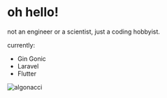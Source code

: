# oh hello!

not an engineer or a scientist, just a coding hobbyist.

currently:
- Gin Gonic
- Laravel
- Flutter

<img src="https://github-readme-streak-stats.herokuapp.com/?user=algonacci&" alt="algonacci" />
